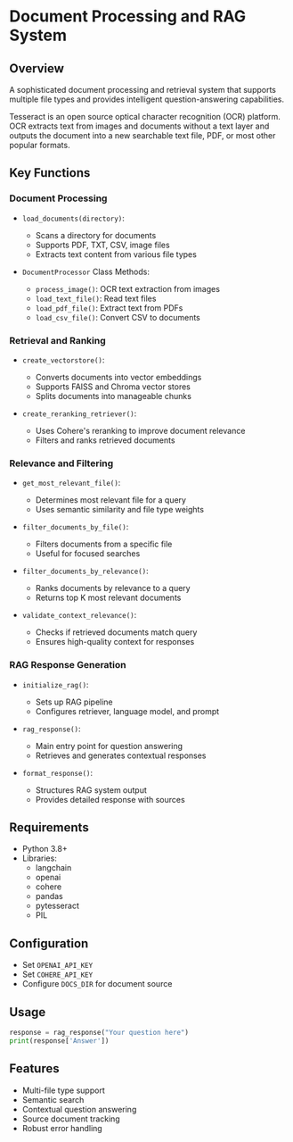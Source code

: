 # Document Processing and RAG System

## Overview
A sophisticated document processing and retrieval system that supports multiple file types and provides intelligent question-answering capabilities.

Tesseract is an open source optical character recognition (OCR) platform. OCR extracts text from images and documents without a text layer and outputs 
the document into a new searchable text file, PDF, or most other popular formats.
## Key Functions

### Document Processing
- `load_documents(directory)`: 
  - Scans a directory for documents
  - Supports PDF, TXT, CSV, image files
  - Extracts text content from various file types

- `DocumentProcessor` Class Methods:
  - `process_image()`: OCR text extraction from images
  - `load_text_file()`: Read text files
  - `load_pdf_file()`: Extract text from PDFs
  - `load_csv_file()`: Convert CSV to documents

### Retrieval and Ranking
- `create_vectorstore()`: 
  - Converts documents into vector embeddings
  - Supports FAISS and Chroma vector stores
  - Splits documents into manageable chunks

- `create_reranking_retriever()`: 
  - Uses Cohere's reranking to improve document relevance
  - Filters and ranks retrieved documents

### Relevance and Filtering
- `get_most_relevant_file()`: 
  - Determines most relevant file for a query
  - Uses semantic similarity and file type weights

- `filter_documents_by_file()`: 
  - Filters documents from a specific file
  - Useful for focused searches

- `filter_documents_by_relevance()`: 
  - Ranks documents by relevance to a query
  - Returns top K most relevant documents

- `validate_context_relevance()`: 
  - Checks if retrieved documents match query
  - Ensures high-quality context for responses

### RAG Response Generation
- `initialize_rag()`: 
  - Sets up RAG pipeline
  - Configures retriever, language model, and prompt

- `rag_response()`: 
  - Main entry point for question answering
  - Retrieves and generates contextual responses

- `format_response()`: 
  - Structures RAG system output
  - Provides detailed response with sources

## Requirements
- Python 3.8+
- Libraries: 
  - langchain
  - openai
  - cohere
  - pandas
  - pytesseract
  - PIL

## Configuration
- Set `OPENAI_API_KEY`
- Set `COHERE_API_KEY`
- Configure `DOCS_DIR` for document source

## Usage
```python
response = rag_response("Your question here")
print(response['Answer'])
```

## Features
- Multi-file type support
- Semantic search
- Contextual question answering
- Source document tracking
- Robust error handling